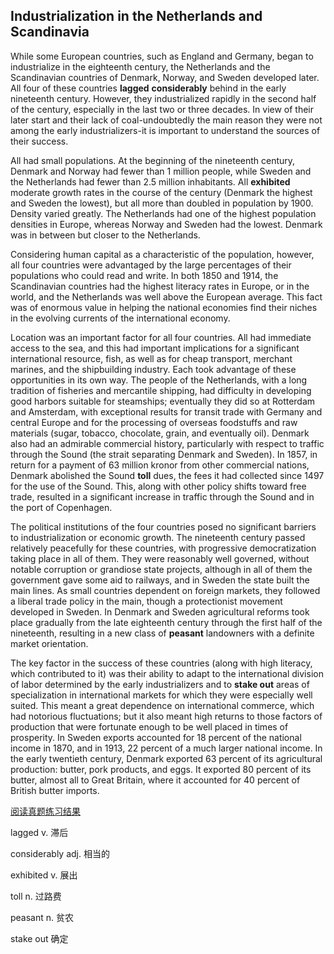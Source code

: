 ## Industrialization in the Netherlands and Scandinavia

While some European countries, such as England and Germany, began to industrialize in the eighteenth century, the Netherlands and the Scandinavian countries of Denmark, Norway, and Sweden developed later. All four of these countries **lagged** **considerably** behind in the early nineteenth century. However, they industrialized rapidly in the second half of the century, especially in the last two or three decades. In view of their later start and their lack of coal-undoubtedly the main reason they were not among the early industrializers-it is important to understand the sources of their success.

All had small populations. At the beginning of the nineteenth century, Denmark and Norway had fewer than 1 million people, while Sweden and the Netherlands had fewer than 2.5 million inhabitants. All **exhibited** moderate growth rates in the course of the century (Denmark the highest and Sweden the lowest), but all more than doubled in population by 1900. Density varied greatly. The Netherlands had one of the highest population densities in Europe, whereas Norway and Sweden had the lowest. Denmark was in between but closer to the Netherlands.

Considering human capital as a characteristic of the population, however, all four countries were advantaged by the large percentages of their populations who could read and write. In both 1850 and 1914, the Scandinavian countries had the highest literacy rates in Europe, or in the world, and the Netherlands was well above the European average. This fact was of enormous value in helping the national economies find their niches in the evolving currents of the international economy.

Location was an important factor for all four countries. All had immediate access to the sea, and this had important implications for a significant international resource, fish, as well as for cheap transport, merchant marines, and the shipbuilding industry. Each took advantage of these opportunities in its own way. The people of the Netherlands, with a long tradition of fisheries and mercantile shipping, had difficulty in developing good harbors suitable for steamships; eventually they did so at Rotterdam and Amsterdam, with exceptional results for transit trade with Germany and central Europe and for the processing of overseas foodstuffs and raw materials (sugar, tobacco, chocolate, grain, and eventually oil). Denmark also had an admirable commercial history, particularly with respect to traffic through the Sound (the strait separating Denmark and Sweden). In 1857, in return for a payment of 63 million kronor from other commercial nations, Denmark abolished the Sound **toll** dues, the fees it had collected since 1497 for the use of the Sound. This, along with other policy shifts toward free trade, resulted in a significant increase in traffic through the Sound and in the port of Copenhagen.

The political institutions of the four countries posed no significant barriers to industrialization or economic growth. The nineteenth century passed relatively peacefully for these countries, with progressive democratization taking place in all of them. They were reasonably well governed, without notable corruption or grandiose state projects, although in all of them the government gave some aid to railways, and in Sweden the state built the main lines. As small countries dependent on foreign markets, they followed a liberal trade policy in the main, though a protectionist movement developed in Sweden. In Denmark and Sweden agricultural reforms took place gradually from the late eighteenth century through the first half of the nineteenth, resulting in a new class of **peasant** landowners with a definite market orientation.

The key factor in the success of these countries (along with high literacy, which contributed to it) was their ability to adapt to the international division of labor determined by the early industrializers and to **stake out** areas of specialization in international markets for which they were especially well suited. This meant a great dependence on international commerce, which had notorious fluctuations; but it also meant high returns to those factors of production that were fortunate enough to be well placed in times of prosperity. In Sweden exports accounted for 18 percent of the national income in 1870, and in 1913, 22 percent of a much larger national income. In the early twentieth century, Denmark exported 63 percent of its agricultural production: butter, pork products, and eggs. It exported 80 percent of its butter, almost all to Great Britain, where it accounted for 40 percent of British butter imports.

[阅读真题练习结果](https://toefl.kmf.com/reading/result/165914760342008912)

lagged                                v. 滞后

considerably                       adj. 相当的

exhibited                                v. 展出

toll                                          n. 过路费

peasant                                  n. 贫农

stake out                                确定
